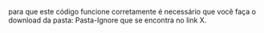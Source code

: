 para que este código funcione corretamente é necessário que você faça o download da pasta: Pasta-Ignore que se encontra no link X.